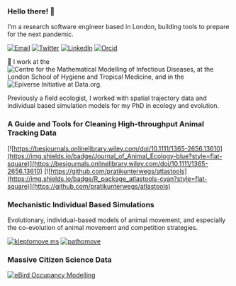 ### Hello there! 👋

I'm a research software engineer based in London, building tools to prepare for the next pandemic.

[![Email](https://img.shields.io/badge/Email-pratikgupte16@gmail.com-blue?style=flat-square)](mailto:pratikgupte16@gmail.com)
[![Twitter](https://img.shields.io/badge/Twitter-9cf?style=flat-square&logo=Twitter)](http://twitter.com/pratikunterwegs)
[![LinkedIn](https://img.shields.io/badge/LinkedIn-informational?style=flat-square&logo=LinkedIn)](https://www.linkedin.com/in/pratik-gupte-8660643b/)
[![Orcid](https://img.shields.io/badge/Orcid-gray?style=flat-square&logo=ORCID)](https://orcid.org/0000-0001-5294-7819)

💼 I work at the ![Centre for the Mathematical Modelling of Infectious Diseases](https://www.lshtm.ac.uk/newsevents/events/series/centre-mathematical-modelling-infectious-diseases), at the London School of Hygiene and Tropical Medicine, and in the ![Epiverse Initiative at Data.org](https://data.org/initiatives/epiverse/).

Previously a field ecologist, I worked with spatial trajectory data and individual based simulation models for my PhD in ecology and evolution.

### A Guide and Tools for Cleaning High-throughput Animal Tracking Data
<!-- badges: start -->
  [![https://besjournals.onlinelibrary.wiley.com/doi/10.1111/1365-2656.13610](https://img.shields.io/badge/Journal_of_Animal_Ecology-blue?style=flat-square)](https://besjournals.onlinelibrary.wiley.com/doi/10.1111/1365-2656.13610)
  [![https://github.com/pratikunterwegs/atlastools](https://img.shields.io/badge/R_package_atlastools-cyan?style=flat-square)](https://github.com/pratikunterwegs/atlastools)
<!-- badges: end -->

### Mechanistic Individual Based Simulations

Evolutionary, individual-based models of animal movement, and especially the co-evolution of animal movement and competition strategies.

[![kleptomove ms](https://img.shields.io/badge/Coevolution_Movement_Competition-blue?style=flat-square)](https://github.com/pratikunterwegs/kleptomove-ms)
[![pathomove](https://img.shields.io/badge/Evolution_Movement_Disease-pink?style=flat-square)](https://github.com/pratikunterwegs/pathomove)

### Massive Citizen Science Data

[![eBird Occupancy Modelling](https://img.shields.io/badge/Github-eBird_Occupancy_Modelling-blue?style=flat-square)](https://github.com/pratikunterwegs/hillybirds)
